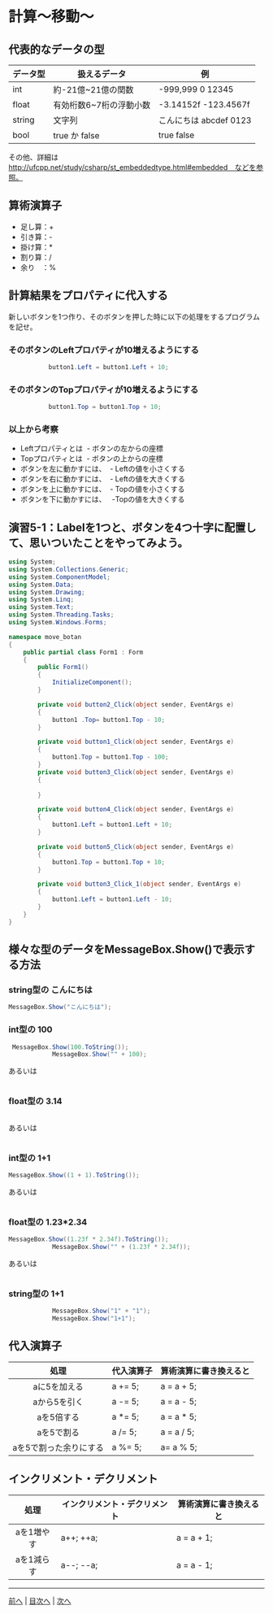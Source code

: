 # 計算～移動～

## 代表的なデータの型
|データ型|扱えるデータ|例|
|-------|-----------|--|
|int    |約-21億~21億の関数|-999,999  0  12345|
|float  |有効桁数6~7桁の浮動小数|-3.14152f  -123.4567f|
|string |文字列      |こんにちは abcdef   0123|
|bool   |true か false  |true   false|

その他、詳細は http://ufcpp.net/study/csharp/st_embeddedtype.html#embedded　などを参照。

## 算術演算子
- 足し算：+
- 引き算：-
- 掛け算：*
- 割り算：/
- 余り　：%

## 計算結果をプロパティに代入する
新しいボタンを1つ作り、そのボタンを押した時に以下の処理をするプログラムを記せ。

### そのボタンのLeftプロパティが10増えるようにする
```cs
           button1.Left = button1.Left + 10;
```

### そのボタンのTopプロパティが10増えるようにする
```cs
           button1.Top = button1.Top + 10;
```

### 以上から考察
- Leftプロパティとは
  - ボタンの左からの座標
- Topプロパティとは
  - ボタンの上からの座標
- ボタンを左に動かすには、
  - Leftの値を小さくする
- ボタンを右に動かすには、
  - Leftの値を大きくする
- ボタンを上に動かすには、
  - Topの値を小さくする
- ボタンを下に動かすには、
   -Topの値を大きくする

## 演習5-1：Labelを1つと、ボタンを4つ十字に配置して、思いついたことをやってみよう。

```cs
using System;
using System.Collections.Generic;
using System.ComponentModel;
using System.Data;
using System.Drawing;
using System.Linq;
using System.Text;
using System.Threading.Tasks;
using System.Windows.Forms;

namespace move_botan
{
    public partial class Form1 : Form
    {
        public Form1()
        {
            InitializeComponent();
        }

        private void button2_Click(object sender, EventArgs e)
        {
            button1 .Top= button1.Top - 10;
        }

        private void button1_Click(object sender, EventArgs e)
        {
            button1.Top = button1.Top - 100;
        }
        private void button3_Click(object sender, EventArgs e)
        {
          
        }

        private void button4_Click(object sender, EventArgs e)
        {
            button1.Left = button1.Left + 10;
        }

        private void button5_Click(object sender, EventArgs e)
        {
            button1.Top = button1.Top + 10;
        }

        private void button3_Click_1(object sender, EventArgs e)
        {
            button1.Left = button1.Left - 10;
        }
    }
}

```

## 様々な型のデータをMessageBox.Show()で表示する方法
### string型の こんにちは
```cs
MessageBox.Show("こんにちは");
```

### int型の 100
```cs
 MessageBox.Show(100.ToString());
            MessageBox.Show("" + 100);
```

あるいは

```cs
```

### float型の 3.14
```cs

```

あるいは

```cs

```

### int型の 1+1
```cs
MessageBox.Show((1 + 1).ToString());
```

あるいは

```cs

```

### float型の 1.23*2.34
```cs
MessageBox.Show((1.23f * 2.34f).ToString());
            MessageBox.Show("" + (1.23f * 2.34f));
```

あるいは

```cs

```

### string型の 1+1
```cs
            MessageBox.Show("1" + "1");
            MessageBox.Show("1+1");
```

## 代入演算子
|処理                   |代入演算子|算術演算に書き換えると|
|:---------------------:|---------|-------------------|
|aに5を加える            |a += 5; |a = a + 5;       |
|aから5を引く           |a -= 5; |a = a - 5;        |
|aを5倍する             |a *= 5; |a = a * 5;        |
|aを5で割る             |a /= 5;|a = a / 5;         |
|aを5で割った余りにする   |a %= 5;| a= a % 5;        |

## インクリメント・デクリメント
|処理      |インクリメント・デクリメント|算術演算に書き換えると|
|:-------:|--------------------------|----------------------|
|aを1増やす|    a++;  ++a;            | a = a + 1;         |		
|aを1減らす|	 a--;  --a;            | a = a - 1;         |

---

[前へ](04.md) | [目次へ](README.md#%E7%9B%AE%E6%AC%A1) | [次へ](06.md)
